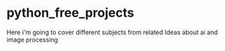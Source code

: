 # python_free_projects
Here i'm going to cover different subjects from related Ideas about ai and image processing
